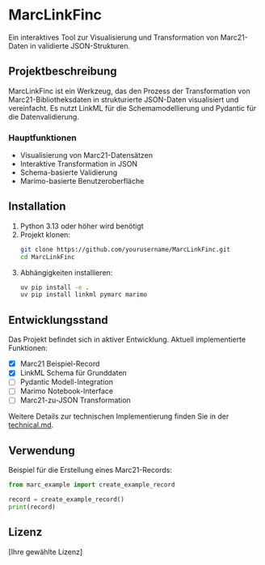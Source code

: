 # MarcLinkFinc

Ein interaktives Tool zur Visualisierung und Transformation von Marc21-Daten in validierte JSON-Strukturen.

## Projektbeschreibung

MarcLinkFinc ist ein Werkzeug, das den Prozess der Transformation von Marc21-Bibliotheksdaten in strukturierte JSON-Daten visualisiert und vereinfacht. Es nutzt LinkML für die Schemamodellierung und Pydantic für die Datenvalidierung.

### Hauptfunktionen

- Visualisierung von Marc21-Datensätzen
- Interaktive Transformation in JSON
- Schema-basierte Validierung
- Marimo-basierte Benutzeroberfläche

## Installation

1. Python 3.13 oder höher wird benötigt
2. Projekt klonen:
   ```bash
   git clone https://github.com/yourusername/MarcLinkFinc.git
   cd MarcLinkFinc
   ```
3. Abhängigkeiten installieren:
   ```bash
   uv pip install -e .
   uv pip install linkml pymarc marimo
   ```

## Entwicklungsstand

Das Projekt befindet sich in aktiver Entwicklung. Aktuell implementierte Funktionen:

- [x] Marc21 Beispiel-Record
- [x] LinkML Schema für Grunddaten
- [ ] Pydantic Modell-Integration
- [ ] Marimo Notebook-Interface
- [ ] Marc21-zu-JSON Transformation

Weitere Details zur technischen Implementierung finden Sie in der [technical.md](technical.md).

## Verwendung

Beispiel für die Erstellung eines Marc21-Records:
```python
from marc_example import create_example_record

record = create_example_record()
print(record)
```

## Lizenz

[Ihre gewählte Lizenz]
